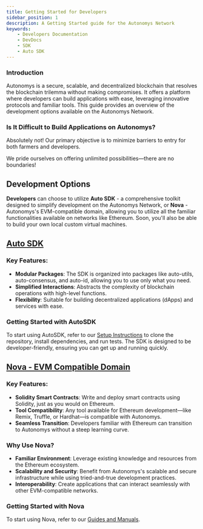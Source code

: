 ```yaml
---
title: Getting Started for Developers
sidebar_position: 1
description: A Getting Started guide for the Autonomys Network
keywords:
    - Developers Documentation
    - DevDocs
    - SDK
    - Auto SDK
---
```


### Introduction
Autonomys is a secure, scalable, and decentralized blockchain that resolves the blockchain trilemma without making compromises. It offers a platform where developers can build applications with ease, leveraging innovative protocols and familiar tools. This guide provides an overview of the development options available on the Autonomys Network.

### Is It Difficult to Build Applications on Autonomys?

Absolutely not! Our primary objective is to minimize barriers to entry for both farmers and developers.



We pride ourselves on offering unlimited possibilities—there are no boundaries!

## Development Options

**Developers** can choose to utilize **Auto SDK** - a comprehensive toolkit designed to simplify development on the Autonomys Network, or **Nova** - Autonomys's EVM-compatible domain, allowing you to utilize all the familiar functionalities available on networks like Ethereum. Soon, you'll also be able to build your own local custom virtual machines.

## [Auto SDK](/docs/develop/auto_sdk/intro)

### Key Features:
- **Modular Packages**: The SDK is organized into packages like auto-utils, auto-consensus, and auto-id, allowing you to use only what you need.
- **Simplified Interactions**: Abstracts the complexity of blockchain operations with high-level functions.
- **Flexibility**: Suitable for building decentralized applications (dApps) and services with ease.

### Getting Started with AutoSDK
To start using AutoSDK, refer to our [Setup Instructions](/docs/develop/auto_sdk/intro.md) to clone the repository, install dependencies, and run tests. The SDK is designed to be developer-friendly, ensuring you can get up and running quickly.

## [Nova - EVM Compatible Domain](/docs/develop/nova/quick_start)

### Key Features:
- **Solidity Smart Contracts**: Write and deploy smart contracts using Solidity, just as you would on Ethereum.
- **Tool Compatibility**: Any tool available for Ethereum development—like Remix, Truffle, or Hardhat—is compatible with Autonomys.
- **Seamless Transition**: Developers familiar with Ethereum can transition to Autonomys without a steep learning curve.

### Why Use Nova?
- **Familiar Environment**: Leverage existing knowledge and resources from the Ethereum ecosystem.
- **Scalability and Security**: Benefit from Autonomys's scalable and secure infrastructure while using tried-and-true development practices.
- **Interoperability**: Create applications that can interact seamlessly with other EVM-compatible networks.

### Getting Started with Nova
To start using Nova, refer to our [Guides and Manuals](/docs/develop/nova/quick_start.md).